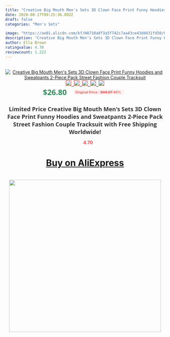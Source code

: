```yaml
---
title: "Creative Big Mouth Men's Sets 3D Clown Face Print Funny Hoodies and Sweatpants 2-Piece Pack Street Fashion Couple Tracksuit"
date: 2020-08-17T09:25:36.892Z
draft: false
categories: "Men's Sets"

image: "https://ae01.alicdn.com/kf/H8710a8f3a5f742c7aa43ce43dd431fd50/Creative-Big-Mouth-Men-s-Sets-3D-Clown-Face-Print-Funny-Hoodies-and-Sweatpants-2-Piece.jpg"
description: "Creative Big Mouth Men's Sets 3D Clown Face Print Funny Hoodies and Sweatpants 2-Piece Pack Street Fashion Couple Tracksuit"
author: Ella Brown
ratingvalue: 4.70
reviewcount: 1.222
---
```

<br>
<div style="text-align: center;">
<a href="https://s.click.aliexpress.com/e/_Af4xnX" target="_blank" rel="nofollow noopener noreferrer"><img alt="Creative Big Mouth Men's Sets 3D Clown Face Print Funny Hoodies and Sweatpants 2-Piece Pack Street Fashion Couple Tracksuit" class="magnifier-image" src="https://ae01.alicdn.com/kf/H8710a8f3a5f742c7aa43ce43dd431fd50/Creative-Big-Mouth-Men-s-Sets-3D-Clown-Face-Print-Funny-Hoodies-and-Sweatpants-2-Piece.jpg_640x640.jpg">
<br>
<img style="border:1px solid salmon" src="https://ae01.alicdn.com/kf/H8710a8f3a5f742c7aa43ce43dd431fd50/Creative-Big-Mouth-Men-s-Sets-3D-Clown-Face-Print-Funny-Hoodies-and-Sweatpants-2-Piece.jpg_120x120.jpg">&nbsp;&nbsp;<img style="border:1px solid salmon" src="https://ae01.alicdn.com/kf/H955d02beaf2d4b3ba6ddfa9d15f8a2bbs/Creative-Big-Mouth-Men-s-Sets-3D-Clown-Face-Print-Funny-Hoodies-and-Sweatpants-2-Piece.jpg_120x120.jpg">&nbsp;&nbsp;<img style="border:1px solid salmon" src="https://ae01.alicdn.com/kf/H39878a8d0cc04d1992a5fab6c74d3d15I/Creative-Big-Mouth-Men-s-Sets-3D-Clown-Face-Print-Funny-Hoodies-and-Sweatpants-2-Piece.jpg_120x120.jpg">&nbsp;&nbsp;<img style="border:1px solid salmon" src="https://ae01.alicdn.com/kf/Hb0706bee4ce940b7af41bd3828faa578W/Creative-Big-Mouth-Men-s-Sets-3D-Clown-Face-Print-Funny-Hoodies-and-Sweatpants-2-Piece.jpg_120x120.jpg">&nbsp;&nbsp;<img style="border:1px solid salmon" src="https://ae01.alicdn.com/kf/H6b40aa58d13e421ab1dc32cc82a4354bw/Creative-Big-Mouth-Men-s-Sets-3D-Clown-Face-Print-Funny-Hoodies-and-Sweatpants-2-Piece.jpg_120x120.jpg"></a></div><br0>
<div style="text-align: center;"><span style="background-color: white; border: 0px; box-sizing: border-box; color: seagreen; display: inline-block; font-family: &quot;open sans&quot; , &quot;arial&quot; , &quot;helvetica&quot; , sans-serif , &quot;heiti&quot;; font-size: 24px; font-stretch: inherit; font-weight: 700; line-height: inherit; margin: 0px 10px 0px 0px; padding: 0px; vertical-align: middle;">$26.80 </span>
<span style="background: rgb(255 , 241 , 241); border-radius: 3px; border: 0px; box-sizing: border-box; color: #ff4747; display: inline-block; font-family: inherit; font-size: 12px; font-stretch: inherit; font-style: inherit; font-variant: inherit; font-weight: 600; line-height: inherit; margin: 0px; padding: 2px 5px; transform: scale(0.9); vertical-align: middle;">Original Price : <b style="text-decoration: line-through;">$44.67 </b> 40%&nbsp;&nbsp;</span></div>
<h1 style="color: #333333; display: inline-block; font-family: &quot;open sans&quot; , &quot;arial&quot; , &quot;helvetica&quot; , sans-serif , &quot;heiti&quot;; font-size: 18px; font-stretch: inherit; font-weight: 700; text-align: center;">Limited Price Creative Big Mouth Men's Sets 3D Clown Face Print Funny Hoodies and Sweatpants 2-Piece Pack Street Fashion Couple Tracksuit with Free Shipping Worldwide!</h1>
<div style="color: #ff4747; text-align: center;">
<img src="https://4.bp.blogspot.com/-M0ZcTcb-5uY/XleCXlxnR4I/AAAAAAAAAEc/OrjgMkXV1oMQFaCRZj5HQwOCBcu3w1FegCPcBGAYYCw/s1600/star.png" style="height: 15px;">&nbsp;<b>4.70</b></div>
<div class="button_cont" align="center"><a class="buynow_a" href="https://s.click.aliexpress.com/e/_Af4xnX" target="_blank" rel="nofollow noopener noreferrer"><H1>Buy on AliExpress</H1></a></div><br>
<div class="separator" style="clear: both; text-align: center;">
<img src="https://lh3.googleusercontent.com/-pTy5HemUv9M/XlePHvY0dAI/AAAAAAAAAE4/0nX5iRUoIWY8eMW9Dpxeirr157OZliDIgCLcBGAsYHQ/s1600/badge.gif" width="480">
</div>
